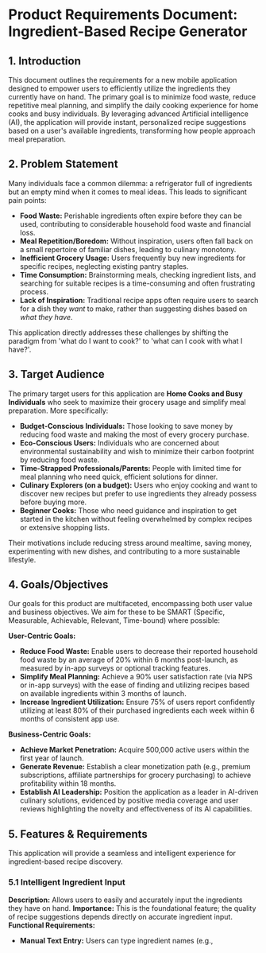 # Product Requirements Document: Ingredient-Based Recipe Generator

## 1. Introduction

This document outlines the requirements for a new mobile application designed to empower users to efficiently utilize the ingredients they currently have on hand. The primary goal is to minimize food waste, reduce repetitive meal planning, and simplify the daily cooking experience for home cooks and busy individuals. By leveraging advanced Artificial intelligence (AI), the application will provide instant, personalized recipe suggestions based on a user's available ingredients, transforming how people approach meal preparation.

## 2. Problem Statement

Many individuals face a common dilemma: a refrigerator full of ingredients but an empty mind when it comes to meal ideas. This leads to significant pain points:

*   **Food Waste:** Perishable ingredients often expire before they can be used, contributing to considerable household food waste and financial loss.
*   **Meal Repetition/Boredom:** Without inspiration, users often fall back on a small repertoire of familiar dishes, leading to culinary monotony.
*   **Inefficient Grocery Usage:** Users frequently buy new ingredients for specific recipes, neglecting existing pantry staples.
*   **Time Consumption:** Brainstorming meals, checking ingredient lists, and searching for suitable recipes is a time-consuming and often frustrating process.
*   **Lack of Inspiration:** Traditional recipe apps often require users to search for a dish they *want* to make, rather than suggesting dishes based on *what they have*.

This application directly addresses these challenges by shifting the paradigm from 'what do I want to cook?' to 'what can I cook with what I have?'.

## 3. Target Audience

The primary target users for this application are **Home Cooks and Busy Individuals** who seek to maximize their grocery usage and simplify meal preparation. More specifically:

*   **Budget-Conscious Individuals:** Those looking to save money by reducing food waste and making the most of every grocery purchase.
*   **Eco-Conscious Users:** Individuals who are concerned about environmental sustainability and wish to minimize their carbon footprint by reducing food waste.
*   **Time-Strapped Professionals/Parents:** People with limited time for meal planning who need quick, efficient solutions for dinner.
*   **Culinary Explorers (on a budget):** Users who enjoy cooking and want to discover new recipes but prefer to use ingredients they already possess before buying more.
*   **Beginner Cooks:** Those who need guidance and inspiration to get started in the kitchen without feeling overwhelmed by complex recipes or extensive shopping lists.

Their motivations include reducing stress around mealtime, saving money, experimenting with new dishes, and contributing to a more sustainable lifestyle.

## 4. Goals/Objectives

Our goals for this product are multifaceted, encompassing both user value and business objectives. We aim for these to be SMART (Specific, Measurable, Achievable, Relevant, Time-bound) where possible:

**User-Centric Goals:**

*   **Reduce Food Waste:** Enable users to decrease their reported household food waste by an average of 20% within 6 months post-launch, as measured by in-app surveys or optional tracking features.
*   **Simplify Meal Planning:** Achieve a 90% user satisfaction rate (via NPS or in-app surveys) with the ease of finding and utilizing recipes based on available ingredients within 3 months of launch.
*   **Increase Ingredient Utilization:** Ensure 75% of users report confidently utilizing at least 80% of their purchased ingredients each week within 6 months of consistent app use.

**Business-Centric Goals:**

*   **Achieve Market Penetration:** Acquire 500,000 active users within the first year of launch.
*   **Generate Revenue:** Establish a clear monetization path (e.g., premium subscriptions, affiliate partnerships for grocery purchasing) to achieve profitability within 18 months.
*   **Establish AI Leadership:** Position the application as a leader in AI-driven culinary solutions, evidenced by positive media coverage and user reviews highlighting the novelty and effectiveness of its AI capabilities.

## 5. Features & Requirements

This application will provide a seamless and intelligent experience for ingredient-based recipe discovery.

### 5.1 Intelligent Ingredient Input

**Description:** Allows users to easily and accurately input the ingredients they have on hand.
**Importance:** This is the foundational feature; the quality of recipe suggestions depends directly on accurate ingredient input.
**Functional Requirements:**
*   **Manual Text Entry:** Users can type ingredient names (e.g., 